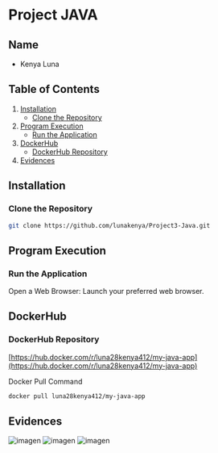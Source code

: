 # Project JAVA

## Name

- Kenya Luna

## Table of Contents

1. [Installation](#installation)
   - [Clone the Repository](#clone-the-repository)
2. [Program Execution](#program-execution)
   - [Run the Application](#run-the-application)
3. [DockerHub](#dockerhub)
   - [DockerHub Repository](#dockerhub-repository)
4. [Evidences](#evidences)

## Installation
### Clone the Repository

```sh
git clone https://github.com/lunakenya/Project3-Java.git
```

## Program Execution
### Run the Application

Open a Web Browser: Launch your preferred web browser.


## DockerHub
### DockerHub Repository

[https://hub.docker.com/r/luna28kenya412/my-java-app](https://hub.docker.com/r/luna28kenya412/my-java-app)

Docker Pull Command
```sh
docker pull luna28kenya412/my-java-app
```

## Evidences
![imagen](https://github.com/user-attachments/assets/9aac2dc8-f331-465e-ac4b-f99fb2f3012f)
![imagen](https://github.com/user-attachments/assets/da167497-0c63-41c5-9674-4e8f535cf0bf)
![imagen](https://github.com/user-attachments/assets/12454874-eb14-4fc7-bc33-579bb3b51d4d)




